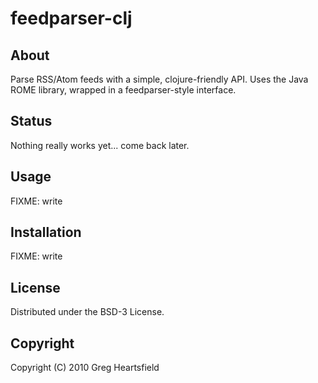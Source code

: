 feedparser-clj
==============

About
-----

Parse RSS/Atom feeds with a simple, clojure-friendly API.
Uses the Java ROME library, wrapped in a feedparser-style interface.

Status
------

Nothing really works yet... come back later.

Usage
-----

FIXME: write

Installation
------------

FIXME: write

License
-------

Distributed under the BSD-3 License.

Copyright
---------

Copyright (C) 2010 Greg Heartsfield


